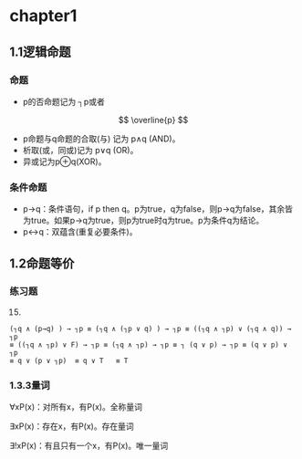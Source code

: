 # chapter1

## 1.1逻辑命题

### 命题

* p的否命题记为 ┐p或者 

$$
\overline{p}
$$

* p命题与q命题的合取(与) 记为 p∧q (AND)。
* 析取(或，同或)记为 p∨q (OR)。
* 异或记为p⊕q(XOR)。

### 条件命题

* p→q：条件语句，if p then q。p为true，q为false，则p→q为false，其余皆为true。如果p→q为true，则p为true时q为true。p为条件q为结论。
* p↔q：双蕴含(重复必要条件)。



## 1.2命题等价

### 练习题 

15.   ​

    (┐q ∧ (p→q) ) → ┐p ≡ (┐q ∧ (┐p ∨ q) ) → ┐p ≡ ((┐q ∧ ┐p) ∨ (┐q ∧ q)) → ┐p
    ≡ ((┐q ∧ ┐p) ∨ F) → ┐p ≡ (┐q ∧ ┐p) → ┐p ≡ ┐ (q ∨ p) → ┐p ≡ (q ∨ p) ∨ ┐p
    ≡ q ∨ (p ∨ ┐p)  ≡ q ∨ T   ≡ T



### 1.3.3量词

∀xP(x)：对所有x，有P(x)。全称量词

∃xP(x)：存在x，有P(x)。存在量词

∃!xP(x)：有且只有一个x，有P(x)。唯一量词

